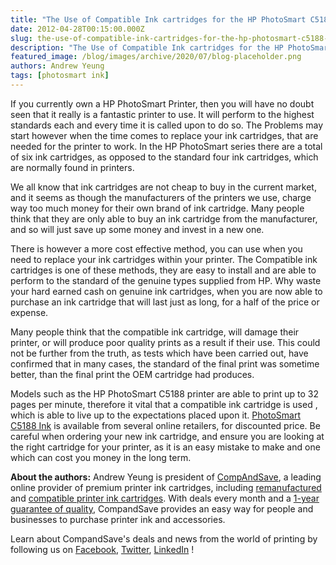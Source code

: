```yaml
---
title: "The Use of Compatible Ink cartridges for the HP PhotoSmart C5188 Printer"
date: 2012-04-28T00:15:00.000Z
slug: the-use-of-compatible-ink-cartridges-for-the-hp-photosmart-c5188-printer
description: "The Use of Compatible Ink cartridges for the HP PhotoSmart C5188 Printer"
featured_image: /blog/images/archive/2020/07/blog-placeholder.png
authors: Andrew Yeung
tags: [photosmart ink]
---
```


If you currently own a HP PhotoSmart Printer, then you will have no doubt seen that it really is a fantastic printer to use. It will perform to the highest standards each and every time it is called upon to do so. The Problems may start however when the time comes to replace your ink cartridges, that are needed for the printer to work. In the HP PhotoSmart series there are a total of six ink cartridges, as opposed to the standard four ink cartridges, which are normally found in printers. 

We all know that ink cartridges are not cheap to buy in the current market, and it seems as though the manufacturers of the printers we use, charge way too much money for their own brand of ink cartridge. Many people think that they are only able to buy an ink cartridge from the manufacturer, and so will just save up some money and invest in a new one. 

There is however a more cost effective method, you can use when you need to replace your ink cartridges within your printer. The Compatible ink cartridges is one of these methods, they are easy to install and are able to perform to the standard of the genuine types supplied from HP. Why waste your hard earned cash on genuine ink cartridges, when you are now able to purchase an ink cartridge that will last just as long, for a half of the price or expense. 

Many people think that the compatible ink cartridge, will damage their printer, or will produce poor quality prints as a result if their use. This could not be further from the truth, as tests which have been carried out, have confirmed that in many cases, the standard of the final print was sometime better, than the final print the OEM cartridge had produces. 

Models such as the HP PhotoSmart C5188 printer are able to print up to 32 pages per minute, therefore it vital that a compatible ink cartridge is used , which is able to live up to the expectations placed upon it. [PhotoSmart C5188 Ink](https://www.compandsave.com/hp/photosmart/c5188-ink-cartridges) is available from several online retailers, for discounted price. Be careful when ordering your new ink cartridge, and ensure you are looking at the right cartridge for your printer, as it is an easy mistake to make and one which can cost you money in the long term.

  
**About the authors:** Andrew Yeung is president of [CompAndSave](https://www.compandsave.com/), a leading online provider of premium printer ink cartridges, including [remanufactured](https://www.compandsave.com/help) and [compatible printer ink cartridges](https://www.compandsave.com/help). With deals every month and a [1-year guarantee of quality](https://www.compandsave.com/help), CompandSave provides an easy way for people and businesses to purchase printer ink and accessories.

Learn about CompandSave's deals and news from the world of printing by following us on [Facebook](https://www.facebook.com/compandsave.ink), [Twitter](https://twitter.com/compandsave), [LinkedIn](https://www.linkedin.com) !